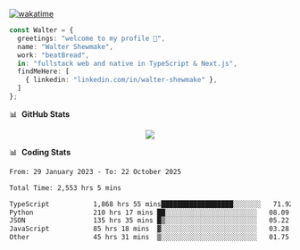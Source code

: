 [![wakatime](https://wakatime.com/badge/user/633611a5-2410-4a66-96ad-ce6a6df384d0.svg)](https://wakatime.com/@633611a5-2410-4a66-96ad-ce6a6df384d0)

```ts
const Walter = {
  greetings: "welcome to my profile 👋",
  name: "Walter Shewmake",
  work: "beatBread",
  in: "fullstack web and native in TypeScript & Next.js",
  findMeHere: [
    { linkedin: "linkedin.com/in/walter-shewmake" },
  ]
};
```

📊 &nbsp;**GitHub Stats**

<p align="center">
<img src="https://streak-stats.demolab.com?user=waltershewmake&theme=monokai&short_numbers=true)](https://git.io/streak-stats" />
</p>

📊 &nbsp;**Coding Stats**

<!--![Wwakatime stats](https://github-readme-stats.vercel.app/api/wakatime?username=waltershewmake&hide_title=true&hide_border=true&langs_count=5&bg_color=00000000&text_color=777)-->


<!--START_SECTION:waka-->

```txt
From: 29 January 2023 - To: 22 October 2025

Total Time: 2,553 hrs 5 mins

TypeScript           1,868 hrs 55 mins██████████████████░░░░░░░   71.92 %
Python               210 hrs 17 mins ██░░░░░░░░░░░░░░░░░░░░░░░   08.09 %
JSON                 135 hrs 35 mins █▒░░░░░░░░░░░░░░░░░░░░░░░   05.22 %
JavaScript           85 hrs 18 mins  ▓░░░░░░░░░░░░░░░░░░░░░░░░   03.28 %
Other                45 hrs 31 mins  ▒░░░░░░░░░░░░░░░░░░░░░░░░   01.75 %
```

<!--END_SECTION:waka-->
